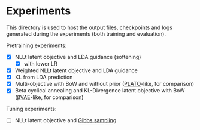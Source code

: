 # Experiments

This directory is used to host the output files, checkpoints and logs generated during the experiments (both training and evaluation).

Pretraining experiments:
- [x] NLLt latent objective and LDA guidance (softening)
  - [x] with lower LR 
- [x] Weighted NLLt latent objective and LDA guidance
- [x] KL from LDA prediction
- [x] Multi-objective with BoW and without prior  ([PLATO]( https://aclanthology.org/2021.findings-acl.222.pdf )-like, for comparison)
- [x] Beta cyclical annealing and KL-Divergence latent objective with BoW ([βVAE]( https://aclanthology.org/N19-1021.pdf )-like, for comparison)

Tuning experiments:
- [ ] NLLt latent objective and [Gibbs sampling](https://en.wikipedia.org/wiki/Gibbs_sampling)
